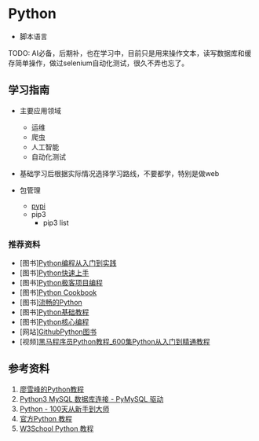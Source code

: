 # Python

* 脚本语言

TODO: AI必备，后期补，也在学习中，目前只是用来操作文本，读写数据库和缓存简单操作，做过selenium自动化测试，很久不弄也忘了。

## 学习指南

* 主要应用领域
  * 运维
  * 爬虫
  * 人工智能
  * 自动化测试

* 基础学习后根据实际情况选择学习路线，不要都学，特别是做web

* 包管理
  * [pypi](https://pypi.org/)
  * pip3
    * pip3 list

### 推荐资料

* [图书][Python编程从入门到实践](http://product.dangdang.com/29301947.html)
* [图书][Python快速上手](http://product.dangdang.com/29301947.html)
* [图书][Python极客项目编程](http://product.dangdang.com/29301947.html)
* [图书][Python Cookbook](http://product.dangdang.com/23690527.html)
* [图书][流畅的Python](http://product.dangdang.com/25071121.html)
* [图书][Python基础教程](http://product.dangdang.com/25218035.html)
* [图书][Python核心编程](http://product.dangdang.com/23961748.html)
* [网站][GithubPython图书](https://github.com/weaiken/ebook/tree/master/01_programming/python)
* [视频][黑马程序员Python教程_600集Python从入门到精通教程](https://www.bilibili.com/video/BV1ex411x7Em)

## 参考资料

1. [廖雪峰的Python教程](https://www.liaoxuefeng.com/wiki/1016959663602400)
2. [Python3 MySQL 数据库连接 - PyMySQL 驱动](https://www.runoob.com/python3/python3-mysql.html)
3. [Python - 100天从新手到大师](https://github.com/jackfrued/Python-100-Days)
4. [官方Python 教程](https://docs.python.org/zh-cn/3/tutorial/index.html)
5. [W3School Python 教程](https://www.w3school.com.cn/python/index.asp)
